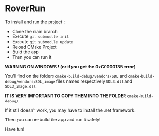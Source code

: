 # RoverRun
 
To install and run the project :

- Clone the main branch
- Execute `git submodule init`
- Execute `git submodule update`
- Reload CMake Project
- Build the app
- Then you can run it !

**WARNING ON WINDOWS ! (or if you get the 0xC0000135 error)**

You'll find on the folders `cmake-build-debug/vendors/SDL` and `cmake-build-debug/vendors/SDL_image` files names respectively `SDL3.dll` and `SDL3_image.dll`.

**IT IS VERY IMPORTANT TO COPY THEM INTO THE FOLDER** `cmake-build-debug/`.

If it still doesn't work, you may have to install the .net framework.

Then you can re-build the app and run it safely!

Have fun!
